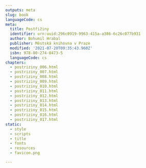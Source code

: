 ```yaml
---
outputs: meta
slug: book
languageCode: cs
meta:
  title: Postřižiny
  identifier: urn:uuid:296c0919-9963-415a-a386-6c26c077b931
  author: Bohumil Hrabal
  publisher: Městská knihovna v Praze
  modified: '2021-07-20T09:35:43.960Z'
  isbn: 978-80-274-0473-5
  languageCode: cs
chapters:
  - postriziny_006.html
  - postriziny_007.html
  - postriziny_008.html
  - postriziny_009.html
  - postriziny_010.html
  - postriziny_011.html
  - postriziny_012.html
  - postriziny_013.html
  - postriziny_014.html
  - postriziny_015.html
  - postriziny_016.html
  - postriziny_017.html
static:
  - style
  - scripts
  - title
  - fonts
  - resources
  - favicon.png

---
```

